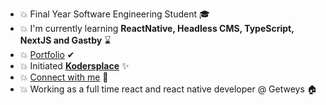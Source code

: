 - 💥 Final Year Software Engineering Student 🎓
- 💥 I'm currently learning **ReactNative, Headless CMS, TypeScript, NextJS and Gastby** ⌛
- 💥 [Portfolio](https://midhatahir.me/) ✔
- 💥 Initiated **[Kodersplace](https://www.facebook.com/kodersplace/)** ✨
- 💥 [Connect with me](https://linktr.ee/midhatahir) 🔗
- 💥 Working as a full time react and react native developer @ Getweys 🏠
